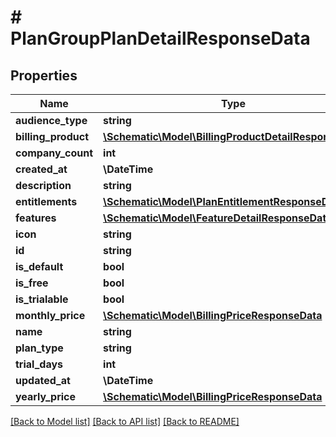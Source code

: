 # # PlanGroupPlanDetailResponseData

## Properties

Name | Type | Description | Notes
------------ | ------------- | ------------- | -------------
**audience_type** | **string** |  | [optional]
**billing_product** | [**\Schematic\Model\BillingProductDetailResponseData**](BillingProductDetailResponseData.md) |  | [optional]
**company_count** | **int** |  |
**created_at** | **\DateTime** |  |
**description** | **string** |  |
**entitlements** | [**\Schematic\Model\PlanEntitlementResponseData[]**](PlanEntitlementResponseData.md) |  |
**features** | [**\Schematic\Model\FeatureDetailResponseData[]**](FeatureDetailResponseData.md) |  |
**icon** | **string** |  |
**id** | **string** |  |
**is_default** | **bool** |  |
**is_free** | **bool** |  |
**is_trialable** | **bool** |  |
**monthly_price** | [**\Schematic\Model\BillingPriceResponseData**](BillingPriceResponseData.md) |  | [optional]
**name** | **string** |  |
**plan_type** | **string** |  |
**trial_days** | **int** |  | [optional]
**updated_at** | **\DateTime** |  |
**yearly_price** | [**\Schematic\Model\BillingPriceResponseData**](BillingPriceResponseData.md) |  | [optional]

[[Back to Model list]](../../README.md#models) [[Back to API list]](../../README.md#endpoints) [[Back to README]](../../README.md)
